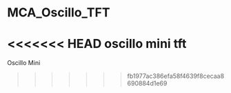 # MCA_Oscillo_TFT
<<<<<<< HEAD
oscillo mini tft
=======
Oscillo Mini
>>>>>>> fb1977ac386efa58f4639f8cecaa8690884d1e69
